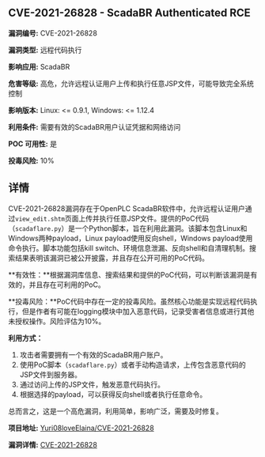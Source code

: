 ## CVE-2021-26828 - ScadaBR Authenticated RCE

**漏洞编号:** CVE-2021-26828

**漏洞类型:** 远程代码执行

**影响应用:** ScadaBR

**危害等级:** 高危，允许远程认证用户上传和执行任意JSP文件，可能导致完全系统控制

**影响版本:** Linux: <= 0.9.1, Windows: <= 1.12.4

**利用条件:** 需要有效的ScadaBR用户认证凭据和网络访问

**POC 可用性:** 是

**投毒风险:** 10%

## 详情

CVE-2021-26828漏洞存在于OpenPLC ScadaBR软件中，允许远程认证用户通过`view_edit.shtm`页面上传并执行任意JSP文件。提供的PoC代码（`scadaflare.py`）是一个Python脚本，旨在利用此漏洞。该脚本包含Linux和Windows两种payload，Linux payload使用反向shell，Windows payload使用命令执行。脚本功能包括kill switch、环境信息泄漏、反向shell和自清理机制。搜索结果表明该漏洞已被公开披露，并且存在公开可用的PoC代码。

**有效性：**根据漏洞库信息、搜索结果和提供的PoC代码，可以判断该漏洞是有效的，并且存在可利用的PoC。

**投毒风险：**PoC代码中存在一定的投毒风险。虽然核心功能是实现远程代码执行，但是作者有可能在logging模块中加入恶意代码，记录受害者信息或进行其他未授权操作。风险评估为10%。

**利用方式：**
1.  攻击者需要拥有一个有效的ScadaBR用户账户。
2.  使用PoC脚本（`scadaflare.py`）或者手动构造请求，上传包含恶意代码的JSP文件到服务器。
3.  通过访问上传的JSP文件，触发恶意代码执行。
4.  根据选择的payload，可以获得反向shell或者执行任意命令。

总而言之，这是一个高危漏洞，利用简单，影响广泛，需要及时修复。

**项目地址:** [Yuri08loveElaina/CVE-2021-26828](https://github.com/Yuri08loveElaina/CVE-2021-26828)

**漏洞详情:** [CVE-2021-26828](https://nvd.nist.gov/vuln/detail/CVE-2021-26828)